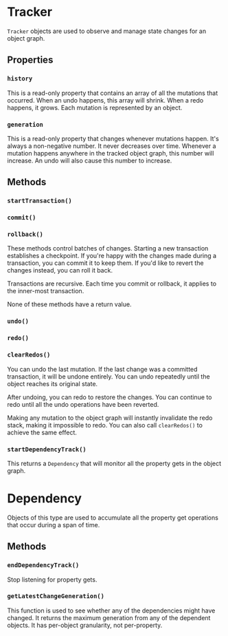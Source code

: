 # Tracker

`Tracker` objects are used to observe and manage state changes for an object graph.

## Properties

### `history`

This is a read-only property that contains an array of all the mutations that occurred.  When an undo happens, this array will shrink.  When a redo happens, it grows.  Each mutation is represented by an object.

### `generation`

This is a read-only property that changes whenever mutations happen.  It's always a non-negative number.  It never decreases over time.  Whenever a mutation happens anywhere in the tracked object graph, this number will increase.  An undo will also cause this number to increase.

## Methods

### `startTransaction()`
### `commit()`
### `rollback()`

These methods control batches of changes.  Starting a new transaction establishes a checkpoint.  If you're happy with the changes made during a transaction, you can commit it to keep them.  If you'd like to revert the changes instead, you can roll it back.

Transactions are recursive.  Each time you commit or rollback, it applies to the inner-most transaction.

None of these methods have a return value.

### `undo()`
### `redo()`
### `clearRedos()`

You can undo the last mutation.  If the last change was a committed transaction, it will be undone entirely.  You can undo repeatedly until the object reaches its original state.

After undoing, you can redo to restore the changes.  You can continue to redo until all the undo operations have been reverted.

Making any mutation to the object graph will instantly invalidate the redo stack, making it impossible to redo.  You can also call `clearRedos()` to achieve the same effect.

### `startDependencyTrack()`

This returns a `Dependency` that will monitor all the property gets in the object graph.

# Dependency

Objects of this type are used to accumulate all the property get operations that occur during a span of time.

## Methods

### `endDependencyTrack()`

Stop listening for property gets.

### `getLatestChangeGeneration()`

This function is used to see whether any of the dependencies might have changed.  It returns the maximum generation from any of the dependent objects.  It has per-object granularity, not per-property.
